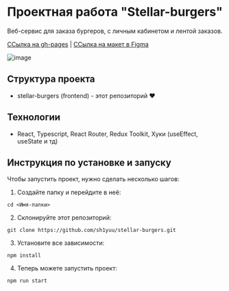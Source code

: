 #  Проектная работа "Stellar-burgers"

Веб-сервис для заказа бургеров, с личным кабинетом и лентой заказов.

[ССылка на gh-pages](<https://sh1yuu.github.io/stellar-burgers/>) | [ССылка на макет в Figma](<https://www.figma.com/file/vIywAvqfkOIRWGOkfOnReY/React-Fullstack_-Проектные-задачи-(3-месяца)_external_link?type=design&node-id=0-1&mode=design>)

![image](https://github.com/user-attachments/assets/5ee7416b-af6d-48f1-ac88-240918449981)

##  Структура проекта
- stellar-burgers (frontend) - этот репозиторий ❤️

## Технологии
- React, Typescript, React Router, Redux Toolkit, Хуки (useEffect, useState и тд)

## Инструкция по установке и запуску
Чтобы запустить проект, нужно сделать несколько шагов:
1. Создайте папку и перейдите в неё:
```
cd <Имя-папки>
```
2. Склонируйте этот репозиторий:
```
git clone https://github.com/sh1yuu/stellar-burgers.git
```
3. Установите все зависимости:
```
npm install
```
4. Теперь можете запустить проект:
```
npm run start
```
